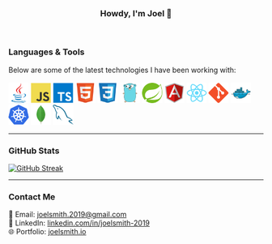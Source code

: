 <br>
<h3 align="center">Howdy, I'm Joel 👋</h3>
<br>

### Languages & Tools
Below are some of the latest technologies I have been working with:  
<br>
<img src="https://raw.githubusercontent.com/devicons/devicon/master/icons/java/java-original.svg" title="Java" alt="Java" width="40" height="40"/>
<img src="https://raw.githubusercontent.com/devicons/devicon/master/icons/javascript/javascript-original.svg" title="JavaScript" alt="JavaScript" width="40" height="40"/>
<img src="https://raw.githubusercontent.com/devicons/devicon/master/icons/typescript/typescript-original.svg" title="TypeScript" alt="TypeScript" width="40" height="40"/>
<img src="https://raw.githubusercontent.com/devicons/devicon/master/icons/html5/html5-original.svg" title="HTML" alt="HTML" width="40" height="40"/>
<img src="https://raw.githubusercontent.com/devicons/devicon/master/icons/css3/css3-original.svg" title="CSS" alt="CSS" width="40" height="40"/>
<img src="https://raw.githubusercontent.com/devicons/devicon/master/icons/go/go-original.svg" title="Golang" alt="Golang" width="40" height="40"/>
<img src="https://raw.githubusercontent.com/devicons/devicon/master/icons/spring/spring-original.svg" title="Spring Boot" alt="Spring Boot" width="40" height="40"/>
<img src="https://raw.githubusercontent.com/devicons/devicon/master/icons/angularjs/angularjs-original.svg" title="Angular" alt="Angular" width="40" height="40"/>
<img src="https://raw.githubusercontent.com/devicons/devicon/master/icons/react/react-original.svg" title="React" alt="React" width="40" height="40"/>
<img src="https://raw.githubusercontent.com/devicons/devicon/master/icons/git/git-original.svg" title="Git" alt="Git" width="40" height="40"/>
<img src="https://raw.githubusercontent.com/devicons/devicon/master/icons/docker/docker-original.svg" title="Docker" alt="Docker" width="40" height="40"/>
<img src="https://raw.githubusercontent.com/devicons/devicon/master/icons/kubernetes/kubernetes-plain.svg" title="Kubernetes" alt="Kubernetes" width="40" height="40"/>
<img src="https://raw.githubusercontent.com/devicons/devicon/master/icons/mongodb/mongodb-original.svg" title="MongoDB" alt="MongoDB" width="40" height="40"/>
<img src="https://raw.githubusercontent.com/devicons/devicon/master/icons/mysql/mysql-original.svg" title="SQL" alt="SQL" width="40" height="40"/>

---

### GitHub Stats

[![GitHub Streak](https://streak-stats.demolab.com?user=joelsmith-2019&theme=tokyonight&border_radius=4)](https://git.io/streak-stats)

---

### Contact Me

📧 Email: joelsmith.2019@gmail.com  
💼 LinkedIn: <a href="https://linkedin.com/in/joelsmith-2019/" target="_blank">linkedin.com/in/joelsmith-2019</a>  
🌐 Portfolio: <a href="https://joelsmith.io" target="_blank">joelsmith.io</a>  
